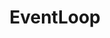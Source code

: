 ---
title: EventLoop
description: 如何优雅的解决JS的回调地狱，异步编程优化
head:
  - - meta
    - name: keywords
      content: 异步编程,Promise,毁掉地狱,async/await,迭代器
---
